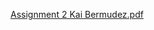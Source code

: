 [Assignment 2 Kai Bermudez.pdf](https://github.com/KaiBermudez1/datasciencekaibermudez/files/6610866/Assignment.2.Kai.Bermudez.pdf)

